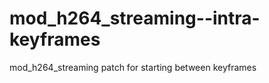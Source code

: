 mod_h264_streaming--intra-keyframes
===================================

mod_h264_streaming patch for starting between keyframes
